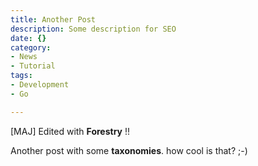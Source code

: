 ```yaml
---
title: Another Post
description: Some description for SEO
date: {}
category:
- News
- Tutorial
tags:
- Development
- Go

---
```



[MAJ] Edited with **Forestry** !!

Another post with some **taxonomies**. how cool is that? ;-)